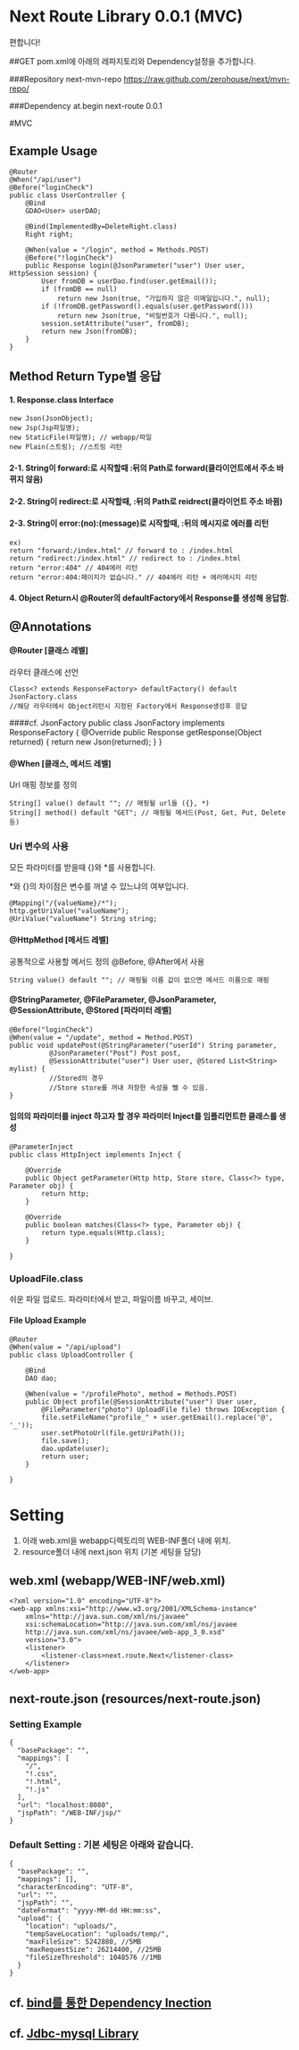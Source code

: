 # Next Route Library 0.0.1 (MVC)
편합니다!


##GET
pom.xml에 아래의 레파지토리와 Dependency설정을 추가합니다.

###Repository
    <repository>
        <id>next-mvn-repo</id>
        <url>https://raw.github.com/zerohouse/next/mvn-repo/</url>
    </repository>

###Dependency
	<dependency>
		<groupId>at.begin</groupId>
		<artifactId>next-route</artifactId>
		<version>0.0.1</version>
	</dependency>


#MVC

## Example Usage

    @Router
    @When("/api/user")
    @Before("loginCheck")
	public class UserController {
		@Bind
		GDAO<User> userDAO;
	
		@Bind(ImplementedBy=DeleteRight.class)
		Right right;
		
		@When(value = "/login", method = Methods.POST)
        @Before("!loginCheck")
		public Response login(@JsonParameter("user") User user, HttpSession session) {
			User fromDB = userDao.find(user.getEmail());
			if (fromDB == null)
				return new Json(true, "가입하지 않은 이메일입니다.", null);
			if (!fromDB.getPassword().equals(user.getPassword()))
				return new Json(true, "비밀번호가 다릅니다.", null);
			session.setAttribute("user", fromDB);
			return new Json(fromDB);
		}
	}
    
## Method Return Type별 응답
#### 1. Response.class Interface
    new Json(JsonObject);
    new Jsp(Jsp파일명);
    new StaticFile(파일명); // webapp/파일
    new Plain(스트링); //스트링 리턴
    
#### 2-1. String이 forward:로 시작할때 :뒤의 Path로 forward(클라이언트에서 주소 바뀌지 않음)
#### 2-2. String이 redirect:로 시작할때, :뒤의 Path로 reidrect(클라이언트 주소 바뀜) 
#### 2-3. String이 error:(no):(message)로 시작할때, :뒤의 메시지로 에러를 리턴
	ex)
	return "forward:/index.html" // forward to : /index.html 
	return "redirect:/index.html" // redirect to : /index.html 
	return "error:404" // 404에러 리턴
	return "error:404:페이지가 없습니다." // 404에러 리턴 + 에러메시지 리턴
#### 4. Object Return시 @Router의 defaultFactory에서 Response를 생성해 응답함.




## @Annotations
#### @Router [클래스 레벨]
라우터 클래스에 선언

    Class<? extends ResponseFactory> defaultFactory() default JsonFactory.class
    //해당 라우터에서 Object리턴시 지정된 Factory에서 Response생성후 응답    

####cf. JsonFactory
    public class JsonFactory implements ResponseFactory {
        @Override
    	public Response getResponse(Object returned) {
    		return new Json(returned);
    	}
    }


#### @When [클래스, 메서드 레벨]
Url 매핑 정보를 정의

    String[] value() default ""; // 매핑될 url들 ({}, *)
    String[] method() default "GET"; // 매핑될 메서드(Post, Get, Put, Delete등) 
	
### Uri 변수의 사용
모든 파라미터를 받을때 {}와 \*를 사용합니다.

\*와 {}의 차이점은 변수를 꺼낼 수 있느냐의 여부입니다.

	@Mapping("/{valueName}/*");
	http.getUriValue("valueName");
    @UriValue("valueName") String string;


#### @HttpMethod [메서드 레벨]
공통적으로 사용할 메서드 정의 @Before, @After에서 사용

    String value() default ""; // 매핑될 이름 값이 없으면 메서드 이름으로 매핑
    
#### @StringParameter, @FileParameter, @JsonParameter, @SessionAttribute, @Stored [파라미터 레벨]

    @Before("loginCheck")
    @When(value = "/update", method = Method.POST)
    public void updatePost(@StringParameter("userId") String parameter,
              @JsonParameter("Post") Post post,
              @SessionAttribute("user") User user, @Stored List<String> mylist) {
              //Stored의 경우
              //Store store를 꺼내 저장한 속성을 뺄 수 있음.
    }
    
#### 임의의 파라미터를 inject 하고자 할 경우 파라미터 Inject를 임플리먼트한 클래스를 생성
    @ParameterInject
    public class HttpInject implements Inject {
    
        @Override
    	public Object getParameter(Http http, Store store, Class<?> type, Parameter obj) {
    		return http;
    	}
    
    	@Override
    	public boolean matches(Class<?> type, Parameter obj) {
    		return type.equals(Http.class);
    	}
    
    }



### UploadFile.class
쉬운 파일 업로드. 파라미터에서 받고, 파일이름 바꾸고, 세이브.

#### File Upload Example
    
    
    @Router
    @When(value = "/api/upload")
    public class UploadController {
    
        @Bind
    	DAO dao;
    
    	@When(value = "/profilePhoto", method = Methods.POST)
    	public Object profile(@SessionAttribute("user") User user,
            @FileParameter("photo") UploadFile file) throws IOException {
    		file.setFileName("profile_" + user.getEmail().replace('@', '_'));
    		user.setPhotoUrl(file.getUriPath());
    		file.save();
    		dao.update(user);
    		return user;
    	}
    
    }



# Setting
1. 아래 web.xml을 webapp디렉토리의 WEB-INF폴더 내에 위치.
2. resource폴더 내에 next.json 위치 (기본 세팅을 담당)

## web.xml (webapp/WEB-INF/web.xml)
    <?xml version="1.0" encoding="UTF-8"?>
    <web-app xmlns:xsi="http://www.w3.org/2001/XMLSchema-instance"
        xmlns="http://java.sun.com/xml/ns/javaee"
    	xsi:schemaLocation="http://java.sun.com/xml/ns/javaee
    	http://java.sun.com/xml/ns/javaee/web-app_3_0.xsd"
    	version="3.0">
    	<listener>
    		<listener-class>next.route.Next</listener-class>
    	</listener>
    </web-app>


## next-route.json (resources/next-route.json)
### Setting Example
	{
	  "basePackage": "",
	  "mappings": [
	    "/",
        "!.css",
        "!.html",
        "!.js"
	  ],
	  "url": "localhost:8080",
	  "jspPath": "/WEB-INF/jsp/"
	}



### Default Setting : 기본 세팅은 아래와 같습니다.
	{
	  "basePackage": "",
	  "mappings": [],
	  "characterEncoding": "UTF-8",
	  "url": "",
	  "jspPath": "",
	  "dateFormat": "yyyy-MM-dd HH:mm:ss",
	  "upload": {
	    "location": "uploads/",
	    "tempSaveLocation": "uploads/temp/",
	    "maxFileSize": 5242880, //5MB
	    "maxRequestSize": 26214400, //25MB
	    "fileSizeThreshold": 1048576 //1MB
	  }
	}


## cf. [bind를 통한 Dependency Inection](https://github.com/zerohouse/next-bind)
## cf. [Jdbc-mysql Library](https://github.com/zerohouse/next-jdbc-mysql)
